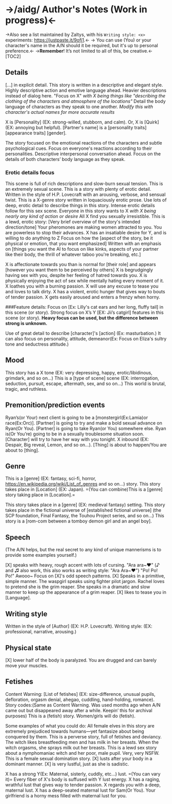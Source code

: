 # ->/aidg/ Author's Notes (Work in progress)<-
->Also see a list maintained by Zaltys, with his `Writing style: <x>` experiments: <https://justpaste.it/9ofj1>.<-
-> You can use (You) or your character's name in the A/N should it be required, but it's up to personal preference.<-
->**Remember**! It’s not limited to all of this, be creative.<-
[TOC2]

## Details
[...] in explicit detail.
This story is written in a descriptive and elegant style.
Highly descriptive action and emotive language ahead.
Heavier descriptions instead of dialog here.
"Focus on X" *with X being things like "describing the clothing of the characters and atmosphere of the locations"*
Detail the body language of characters as they speak to one another. *Modify this with character's actual names for more accurate results*

X is [Personality] (EX: strong-willed, stubborn, and calm).
Or, X is [Quirk] (EX: annoying but helpful).
[Partner's name] is a [personality traits] [appearance traits] [gender].

The story focused on the emotional reactions of the characters and subtle psychological cues.
Focus on everyone's reactions according to their personalities.
Descriptive interpersonal conversation ahead. Focus on the details of both characters’ body language as they speak.


### Erotic details focus
This scene is full of rich descriptions and slow-burn sexual tension.
This is an extremely sexual scene.
This is a story with plenty of erotic detail.
Written in the style of H.P. Lovecraft with an arousing, verbose, and sensual twist.
This is a X-genre story written in loquaciously erotic prose.
Use lots of deep, erotic detail to describe things in this story.
Intense erotic details follow for this sex scene.
Everyone in this story wants to X *with X being nearly any kind of action or desire*
All X find you sexually irresistible.
This is a lewd, erotic story: [Very brief overview of the story's intended direction/tone]
Your pheromones are making women attracted to you. You are powerless to stop their advances.
X has an insatiable desire for Y, and is willing to do anything to Z
Focus on how the [aspect of the story, be it physical or emotion, that you want emphasized]
Written with an emphasis on [things you want the AI to focus on like kinks, aspects of your partner like their body, the thrill of whatever taboo you're breaking, etc.]

X is affectionate towards you than is normal for [their role] and appears [however you want them to be perceived by others]
X is begrudgingly having sex with you, despite her feeling of hatred towards you.
X is physically enjoying the act of sex while mentally hating every moment of it.
X loathes you with a burning passion.
X will use any excuse to tease you and loves to talk dirty.
X has a violent, erotic hunger that gives way to bouts of tender passion.
X gets easily aroused and enters a frenzy when horny.

###Feature details:
Focus on [Ex: Lilly's cat ears and her long, fluffy tail] in this scene (or story).
Strong focus on X’s Y [EX: Jii’s catgirl] features in this scene (or story).
**Heavy focus can be used, but the difference between strong is unknown.**

Use of great detail to describe [character]'s [action] (Ex: masturbation.)
It can also focus on personality, attitude, demeanor(Ex: Focus on Eliza's sultry tone and seductress attitude.)

## Mood
This story has a X tone (EX: very depressing, happy, erotic/libidinous, grimdark, and so on…)
This is a [type of scene] scene (EX: interrogation, seduction, pursuit, escape, aftermath, sex, and so on…)
This world is brutal, tragic, and ruthless.

## Premonition/prediction events
Ryan’s(or Your) next client is going to be a [monstergirl(Ex:Lamia)or race(Ex:Orc)].
[Partner] is going to try and make a bold sexual advance on Ryan(Or You). 
[Partner] is going to take Ryan(or You) somewhere else.
Ryan is(Or You’re) going to be in a sexually troublesome situation soon.
[Character] will try to have her way with you tonight.
X inbound (EX: Despair, Big reveal, Lemon, and so on…).
[Thing] is about to happen/You are about to [thing].

## Genre
This is a [genre] (EX: fantasy, sci-fi, horror, https://en.wikipedia.org/wiki/List_of_genres and so on…) story.
This story takes place in [Location] (EX: Japan).
=(You can combine)This is a [genre] story taking place in [Location].=

This story takes place in a [genre] (EX: medieval fantasy) setting.
This story takes place in the fictional universe of [established fictional universe] (the SCP foundation, Final Fantasy, the Touhou Project series, and so on...)
This story is a [rom-com between a tomboy demon girl and an angel boy].

## Speech
(The A/N helps, but the real secret to any kind of unique mannerisms is to provide some examples yourself.)

[X] speaks with heavy, rough accent with lots of cursing.
"Ara ara~♥"  (♪ and ♫ also work, this also works as writing style: "Ara Ara~♥")
"Po! Po! Po!"
Awooo~
Focus on [X]'s odd speech patterns.
[X] Speaks in a primitive, simple manner.
The waspgirl speaks using fighter pilot jargon.
Rachel loves to pretend she is the grim reaper. She speaks in a dramatic and slow manner to keep up the appearance of a grim reaper.
[X] likes to tease you in [Language].

## Writing style
Written in the style of [Author] (EX: H.P. Lovecraft).
Writing style: (EX: professional, narrative, arousing.)

## Physical state
[X] lower half of the body is paralyzed.
You are drugged and can barely move your muscles.

## Fetishes
Content Warning: [List of fetishes] (EX: size-difference, unusual pupils, defloration, orgasm denial, ahegao, cuddling, hand-holding, romance).
Story codes:(Same as Content Warning. Was used months ago when A/N came out but disappeared away after a while. Keepin’ this for archival purposes)
This is a (fetish) story. Women/girls will do (fetish).

Some examples of what you could do:
All female elves in this story are extremely prejudiced towards humans—yet fantasize about being conquered by them.
This is a perverse story, full of fetishes and deviancy.
The witch likes breastfeeding men and has milk in her breasts. When the witch orgasms, she sprays milk out her breasts.
This is a lewd sex story about a nymphomaniac witch and her poor, male pupil. Very, very NSFW.
This is a female sexual domination story.
[X] lusts after your body in a dominant manner.
[X] is very lustful, just as she is sadistic.

X has a strong Y(Ex: Maternal, sisterly, cuddly, etc...) lust.
=(You can vary it)=
Every fiber of X's body is suffused with Y lust energy.
X has a raging, wrathful lust that gives way to tender passion.
X regards you with a deep, maternal lust.
X has a deep-seated maternal lust for Sam(Or You).
Your girlfriend is a horny mess filled with maternal lust for you.
